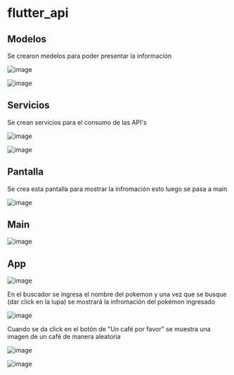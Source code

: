 # flutter_api

## Modelos

Se crearon medelos para poder presentar la información

![image](https://github.com/user-attachments/assets/1c500a19-0a3d-4a05-998b-598dcfc2a8a5)

![image](https://github.com/user-attachments/assets/fee71d97-ee14-4f20-aad3-06f45d53d768)

## Servicios

Se crean servicios para el consumo de las API's

![image](https://github.com/user-attachments/assets/438e11c4-fbb3-40b5-843f-d7942c2890d7)

![image](https://github.com/user-attachments/assets/7993bfc7-4f9a-4b98-8cde-b11137880e92)

## Pantalla
Se crea esta pantalla para mostrar la infromación esto luego se pasa a main

![image](https://github.com/user-attachments/assets/151e2443-6a9a-4263-8536-3962e5307776)


## Main

![image](https://github.com/user-attachments/assets/5d021bf3-1404-4680-8a0d-c8e7ad478308)



## App
![image](https://github.com/user-attachments/assets/60c52136-921e-4cb0-b9d2-ffc00fa53b68)


En el buscador se ingresa el nombre del pokemon y una vez que se busque (dar click en la lupa) se mostrará la infromación del pokémon ingresado

![image](https://github.com/user-attachments/assets/7f7808aa-2df0-4c65-aba0-3697ba346f52)

Cuando se da click en el botón de "Un café por favor" se muestra una imagen de un café de manera aleatoria

![image](https://github.com/user-attachments/assets/74622748-8830-4f29-adca-6daf7169c4e1)


![image](https://github.com/user-attachments/assets/4684f3f5-8ce1-448c-ac50-40aa105d1c2a)
